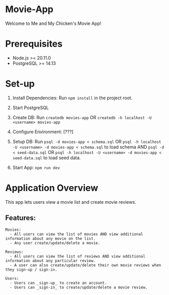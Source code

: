 # Movie-App

Welcome to Me and My Chicken's Movie App!

# Prerequisites

- Node.js >= 20.11.0
- PostgreSQL >= 14.13

# Set-up

1. Install Dependencies: Run `npm install` in the project root.

2. Start PostgreSQL 

3. Create DB: Run `createdb movies-app` OR `createdb -h localhost -U <username> movies-app`

4. Configure Environment: [???]

5. Setup DB: Run `psql -d movies-app < schema.sql` OR `psql -h localhost -U <username> -d movies-app < schema.sql` to load schema AND  `psql -d < seed-data.sql` OR `psql -h localhost -U <username> -d movies-app < seed-data.sql` to load seed data.

6. Start App: `npm run dev` 

# Application Overview

This app lets users view a movie list and create movie reviews. 

  ## Features:
    Movies:
      - All users can view the list of movies AND view additional information about any movie on the list. 
      - Any user create/update/delete a movie. 

    Reviews:
      - All users can view the list of reviews AND view additional information about any particular review. 
      - A user can also create/update/delete their own movie reviews when they sign-up / sign-in.  

    Users:
      - Users can _sign-up_ to create an account. 
      - Users can _sign-in_ to create/update/delete a movie review. 
